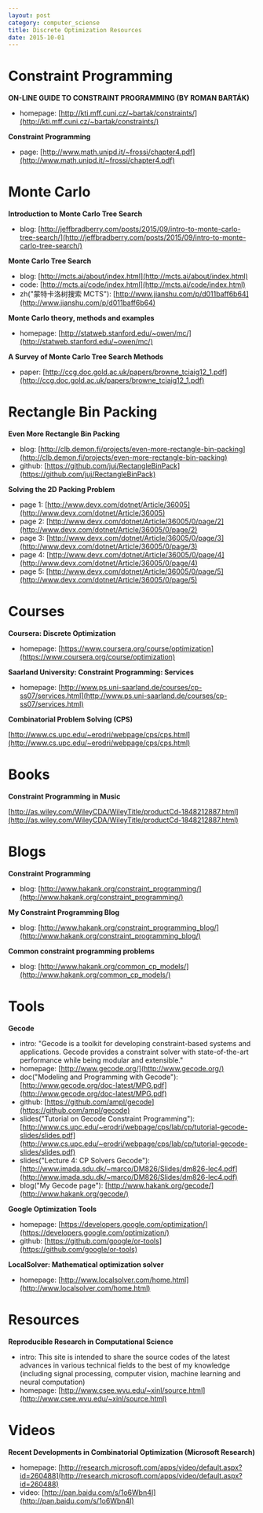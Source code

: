 ```yaml
---
layout: post
category: computer_sciense
title: Discrete Optimization Resources
date: 2015-10-01
---
```


# Constraint Programming

**ON-LINE GUIDE TO CONSTRAINT PROGRAMMING (BY ROMAN BARTÁK)**

- homepage: [http://kti.mff.cuni.cz/~bartak/constraints/](http://kti.mff.cuni.cz/~bartak/constraints/)

**Constraint Programming**

- page: [http://www.math.unipd.it/~frossi/chapter4.pdf](http://www.math.unipd.it/~frossi/chapter4.pdf)

# Monte Carlo

**Introduction to Monte Carlo Tree Search**

- blog: [http://jeffbradberry.com/posts/2015/09/intro-to-monte-carlo-tree-search/](http://jeffbradberry.com/posts/2015/09/intro-to-monte-carlo-tree-search/)

**Monte Carlo Tree Search**

- blog: [http://mcts.ai/about/index.html](http://mcts.ai/about/index.html)
- code: [http://mcts.ai/code/index.html](http://mcts.ai/code/index.html)
- zh("蒙特卡洛树搜索 MCTS"): [http://www.jianshu.com/p/d011baff6b64](http://www.jianshu.com/p/d011baff6b64)

**Monte Carlo theory, methods and examples**

- homepage: [http://statweb.stanford.edu/~owen/mc/](http://statweb.stanford.edu/~owen/mc/)

**A Survey of Monte Carlo Tree Search Methods**

- paper: [http://ccg.doc.gold.ac.uk/papers/browne_tciaig12_1.pdf](http://ccg.doc.gold.ac.uk/papers/browne_tciaig12_1.pdf)

# Rectangle Bin Packing

**Even More Rectangle Bin Packing**

- blog: [http://clb.demon.fi/projects/even-more-rectangle-bin-packing](http://clb.demon.fi/projects/even-more-rectangle-bin-packing)
- github: [https://github.com/juj/RectangleBinPack](https://github.com/juj/RectangleBinPack)

**Solving the 2D Packing Problem**

- page 1: [http://www.devx.com/dotnet/Article/36005](http://www.devx.com/dotnet/Article/36005)
- page 2: [http://www.devx.com/dotnet/Article/36005/0/page/2](http://www.devx.com/dotnet/Article/36005/0/page/2)
- page 3: [http://www.devx.com/dotnet/Article/36005/0/page/3](http://www.devx.com/dotnet/Article/36005/0/page/3)
- page 4: [http://www.devx.com/dotnet/Article/36005/0/page/4](http://www.devx.com/dotnet/Article/36005/0/page/4)
- page 5: [http://www.devx.com/dotnet/Article/36005/0/page/5](http://www.devx.com/dotnet/Article/36005/0/page/5)

# Courses

**Coursera: Discrete Optimization**

- homepage: [https://www.coursera.org/course/optimization](https://www.coursera.org/course/optimization)

**Saarland University: Constraint Programming: Services**

- homepage: [http://www.ps.uni-saarland.de/courses/cp-ss07/services.html](http://www.ps.uni-saarland.de/courses/cp-ss07/services.html)

**Combinatorial Problem Solving (CPS)**

[http://www.cs.upc.edu/~erodri/webpage/cps/cps.html](http://www.cs.upc.edu/~erodri/webpage/cps/cps.html)

# Books

**Constraint Programming in Music**

[http://as.wiley.com/WileyCDA/WileyTitle/productCd-1848212887.html](http://as.wiley.com/WileyCDA/WileyTitle/productCd-1848212887.html)

# Blogs

**Constraint Programming**

- blog: [http://www.hakank.org/constraint_programming/](http://www.hakank.org/constraint_programming/)

**My Constraint Programming Blog**

- blog: [http://www.hakank.org/constraint_programming_blog/](http://www.hakank.org/constraint_programming_blog/)

**Common constraint programming problems**

- blog: [http://www.hakank.org/common_cp_models/](http://www.hakank.org/common_cp_models/)

# Tools

**Gecode**

- intro: "Gecode is a toolkit for developing constraint-based systems and applications. 
Gecode provides a constraint solver with state-of-the-art performance while being modular and extensible."
- homepage: [http://www.gecode.org/](http://www.gecode.org/)
- doc("Modeling and Programming with Gecode"): [http://www.gecode.org/doc-latest/MPG.pdf](http://www.gecode.org/doc-latest/MPG.pdf)
- github: [https://github.com/ampl/gecode](https://github.com/ampl/gecode)
- slides("Tutorial on Gecode Constraint Programming"): [http://www.cs.upc.edu/~erodri/webpage/cps/lab/cp/tutorial-gecode-slides/slides.pdf](http://www.cs.upc.edu/~erodri/webpage/cps/lab/cp/tutorial-gecode-slides/slides.pdf)
- slides("Lecture 4: CP Solvers Gecode"): [http://www.imada.sdu.dk/~marco/DM826/Slides/dm826-lec4.pdf](http://www.imada.sdu.dk/~marco/DM826/Slides/dm826-lec4.pdf)
- blog("My Gecode page"): [http://www.hakank.org/gecode/](http://www.hakank.org/gecode/)

**Google Optimization Tools**

- homepage: [https://developers.google.com/optimization/](https://developers.google.com/optimization/)
- github: [https://github.com/google/or-tools](https://github.com/google/or-tools)

**LocalSolver: Mathematical optimization solver**

- homepage: [http://www.localsolver.com/home.html](http://www.localsolver.com/home.html)

# Resources

**Reproducible Research in Computational Science**

- intro: This site is intended to share the source codes of the latest advances 
in various technical fields to the best of my knowledge
(including signal processing, computer vision, machine learning and neural computation)
- homepage: [http://www.csee.wvu.edu/~xinl/source.html](http://www.csee.wvu.edu/~xinl/source.html)

# Videos

**Recent Developments in Combinatorial Optimization (Microsoft Research)**

- homepage: [http://research.microsoft.com/apps/video/default.aspx?id=260488](http://research.microsoft.com/apps/video/default.aspx?id=260488)
- video: [http://pan.baidu.com/s/1o6Wbn4I](http://pan.baidu.com/s/1o6Wbn4I)